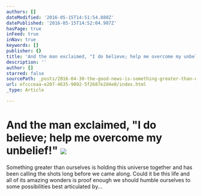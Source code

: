 ```yaml
---
authors: []
dateModified: '2016-05-15T14:51:54.880Z'
datePublished: '2016-05-15T14:52:04.907Z'
hasPage: true
inFeed: true
inNav: true
keywords: []
publisher: {}
title: 'And the man exclaimed, "I do believe; help me overcome my unbelief!" '
description: ''
author: []
starred: false
sourcePath: _posts/2016-04-30-the-good-news-is-something-greater-than-ourselves-is-holdin.md
url: efccceaa-e207-4635-9092-5f2687e2d4e0/index.html
_type: Article

---
```

# And the man exclaimed, "I do believe; help me overcome my unbelief!" ![](https://the-grid-user-content.s3-us-west-2.amazonaws.com/f431ed7f-7ec3-4bc7-9d21-32ccb64fb188.jpg)

Something greater than ourselves is holding this universe together and has been calling the shots long before we came along. Could it be this life and all of its amazing wonders is proof enough we should humble ourselves to some possibilities best articulated by...